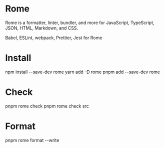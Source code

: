 # Rome

Rome is a formatter, linter, bundler, and more for JavaScript, TypeScript, JSON, HTML, Markdown, and CSS.

Babel, ESLint, webpack, Prettier, Jest for Rome

# Install

npm install --save-dev rome
yarn add -D rome
pnpm add --save-dev rome

# Check

pnpm rome check <files>
pnpm rome check src

# Format

pnpm rome format <files> --write
